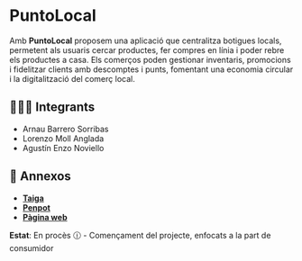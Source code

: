 # PuntoLocal

Amb **PuntoLocal** proposem una aplicació que centralitza botigues locals, permetent als usuaris cercar productes, fer compres en línia i poder rebre els productes a casa. Els comerços poden gestionar inventaris, promocions i fidelitzar clients amb descomptes i punts, fomentant una economia circular i la digitalització del comerç local.

## 🧑‍🤝‍🧑 Integrants

- Arnau Barrero Sorribas
- Lorenzo Moll Anglada
- Agustín Enzo Noviello

## 🔗 Annexos

- [**Taiga**](https://tree.taiga.io/project/a23lormolang-puntolocal/timeline)
- [**Penpot**](https://design.penpot.app/#/view/96c4bd8e-df43-800f-8005-9d60dfdbab89?page-id=96c4bd8e-df43-800f-8005-9d60dfdbab8a&section=interactions&index=7)
- [**Pàgina web**]()

**Estat**: En procès 🕧 - Començament del projecte, enfocats a la part de consumidor